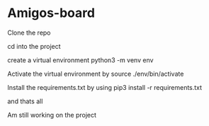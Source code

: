 # Amigos-board
Clone the repo  

cd into the project

create a virtual environment  python3 -m venv env 

Activate the virtual environment by  source ./env/bin/activate

Install the requirements.txt by using  pip3 install -r requirements.txt

and thats all

Am still working on the project

